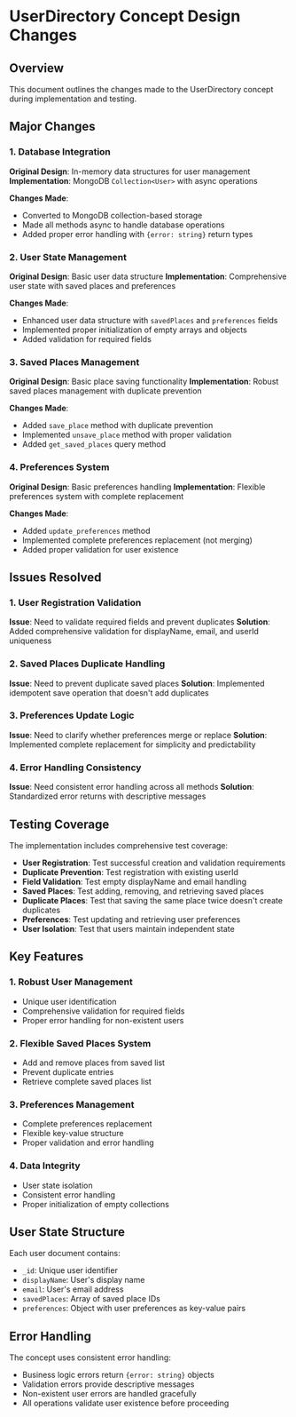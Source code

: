 # UserDirectory Concept Design Changes

## Overview
This document outlines the changes made to the UserDirectory concept during implementation and testing.

## Major Changes

### 1. Database Integration
**Original Design**: In-memory data structures for user management
**Implementation**: MongoDB `Collection<User>` with async operations

**Changes Made**:
- Converted to MongoDB collection-based storage
- Made all methods async to handle database operations
- Added proper error handling with `{error: string}` return types

### 2. User State Management
**Original Design**: Basic user data structure
**Implementation**: Comprehensive user state with saved places and preferences

**Changes Made**:
- Enhanced user data structure with `savedPlaces` and `preferences` fields
- Implemented proper initialization of empty arrays and objects
- Added validation for required fields

### 3. Saved Places Management
**Original Design**: Basic place saving functionality
**Implementation**: Robust saved places management with duplicate prevention

**Changes Made**:
- Added `save_place` method with duplicate prevention
- Implemented `unsave_place` method with proper validation
- Added `get_saved_places` query method

### 4. Preferences System
**Original Design**: Basic preferences handling
**Implementation**: Flexible preferences system with complete replacement

**Changes Made**:
- Added `update_preferences` method
- Implemented complete preferences replacement (not merging)
- Added proper validation for user existence

## Issues Resolved

### 1. User Registration Validation
**Issue**: Need to validate required fields and prevent duplicates
**Solution**: Added comprehensive validation for displayName, email, and userId uniqueness

### 2. Saved Places Duplicate Handling
**Issue**: Need to prevent duplicate saved places
**Solution**: Implemented idempotent save operation that doesn't add duplicates

### 3. Preferences Update Logic
**Issue**: Need to clarify whether preferences merge or replace
**Solution**: Implemented complete replacement for simplicity and predictability

### 4. Error Handling Consistency
**Issue**: Need consistent error handling across all methods
**Solution**: Standardized error returns with descriptive messages

## Testing Coverage

The implementation includes comprehensive test coverage:
- **User Registration**: Test successful creation and validation requirements
- **Duplicate Prevention**: Test registration with existing userId
- **Field Validation**: Test empty displayName and email handling
- **Saved Places**: Test adding, removing, and retrieving saved places
- **Duplicate Places**: Test that saving the same place twice doesn't create duplicates
- **Preferences**: Test updating and retrieving user preferences
- **User Isolation**: Test that users maintain independent state

## Key Features

### 1. Robust User Management
- Unique user identification
- Comprehensive validation for required fields
- Proper error handling for non-existent users

### 2. Flexible Saved Places System
- Add and remove places from saved list
- Prevent duplicate entries
- Retrieve complete saved places list

### 3. Preferences Management
- Complete preferences replacement
- Flexible key-value structure
- Proper validation and error handling

### 4. Data Integrity
- User state isolation
- Consistent error handling
- Proper initialization of empty collections

## User State Structure

Each user document contains:
- `_id`: Unique user identifier
- `displayName`: User's display name
- `email`: User's email address
- `savedPlaces`: Array of saved place IDs
- `preferences`: Object with user preferences as key-value pairs

## Error Handling

The concept uses consistent error handling:
- Business logic errors return `{error: string}` objects
- Validation errors provide descriptive messages
- Non-existent user errors are handled gracefully
- All operations validate user existence before proceeding
